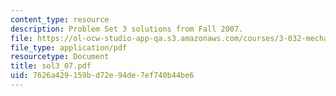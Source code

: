 ```yaml
---
content_type: resource
description: Problem Set 3 solutions from Fall 2007.
file: https://ol-ocw-studio-app-qa.s3.amazonaws.com/courses/3-032-mechanical-behavior-of-materials-fall-2007/7626a429159bd72e94de7ef740b44be6_sol3_07.pdf
file_type: application/pdf
resourcetype: Document
title: sol3_07.pdf
uid: 7626a429-159b-d72e-94de-7ef740b44be6
---
```

